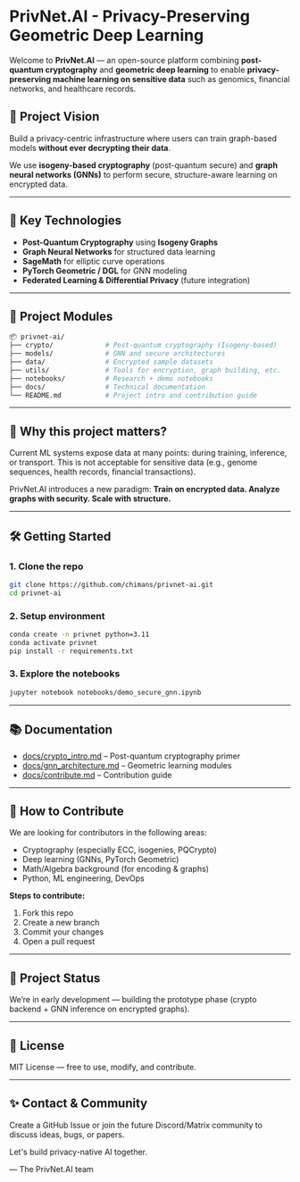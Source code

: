 # PrivNet.AI - Privacy-Preserving Geometric Deep Learning

Welcome to **PrivNet.AI** — an open-source platform combining **post-quantum cryptography** and **geometric deep learning** to enable **privacy-preserving machine learning on sensitive data** such as genomics, financial networks, and healthcare records.

## 🚀 Project Vision
Build a privacy-centric infrastructure where users can train graph-based models **without ever decrypting their data**.

We use **isogeny-based cryptography** (post-quantum secure) and **graph neural networks (GNNs)** to perform secure, structure-aware learning on encrypted data.

---

## 🧩 Key Technologies
- **Post-Quantum Cryptography** using **Isogeny Graphs**
- **Graph Neural Networks** for structured data learning
- **SageMath** for elliptic curve operations
- **PyTorch Geometric / DGL** for GNN modeling
- **Federated Learning & Differential Privacy** (future integration)

---

## 🔧 Project Modules

```bash
📦 privnet-ai/
├── crypto/             # Post-quantum cryptography (Isogeny-based)
├── models/             # GNN and secure architectures
├── data/               # Encrypted sample datasets
├── utils/              # Tools for encryption, graph building, etc.
├── notebooks/          # Research + demo notebooks
├── docs/               # Technical documentation
└── README.md           # Project intro and contribution guide
```

---

## 🧠 Why this project matters?

Current ML systems expose data at many points: during training, inference, or transport. This is not acceptable for sensitive data (e.g., genome sequences, health records, financial transactions).

PrivNet.AI introduces a new paradigm: **Train on encrypted data. Analyze graphs with security. Scale with structure.**

---

## 🛠️ Getting Started

### 1. Clone the repo
```bash
git clone https://github.com/chimans/privnet-ai.git
cd privnet-ai
```

### 2. Setup environment
```bash
conda create -n privnet python=3.11
conda activate privnet
pip install -r requirements.txt
```

### 3. Explore the notebooks
```bash
jupyter notebook notebooks/demo_secure_gnn.ipynb
```

---

## 📚 Documentation
- [docs/crypto_intro.md](docs/crypto_intro.md) – Post-quantum cryptography primer
- [docs/gnn_architecture.md](docs/gnn_architecture.md) – Geometric learning modules
- [docs/contribute.md](docs/contribute.md) – Contribution guide

---

## 👥 How to Contribute
We are looking for contributors in the following areas:
- Cryptography (especially ECC, isogenies, PQCrypto)
- Deep learning (GNNs, PyTorch Geometric)
- Math/Algebra background (for encoding & graphs)
- Python, ML engineering, DevOps

**Steps to contribute:**
1. Fork this repo
2. Create a new branch
3. Commit your changes
4. Open a pull request

---

## 🧪 Project Status
We’re in early development — building the prototype phase (crypto backend + GNN inference on encrypted graphs).

---

## 📜 License
MIT License — free to use, modify, and contribute.

---

## ✨ Contact & Community
Create a GitHub Issue or join the future Discord/Matrix community to discuss ideas, bugs, or papers.

Let's build privacy-native AI together.

— The PrivNet.AI team

